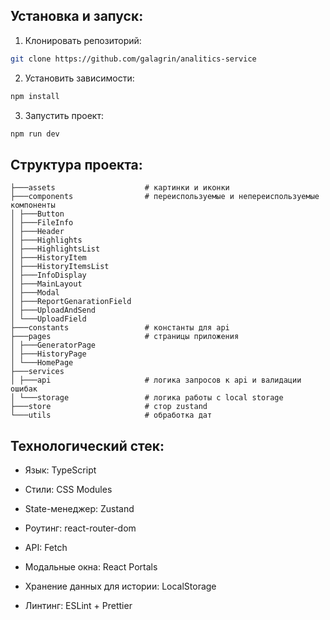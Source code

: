 ## Установка и запуск:

1. Клонировать репозиторий:

```bash
git clone https://github.com/galagrin/analitics-service
```

2. Установить зависимости:

```bash
npm install
```

3.  Запустить проект:

```bash
npm run dev
```

## Структура проекта:

```
├───assets                    # картинки и иконки
├───components                # переиспользуемые и непереиспользуемые компоненты
│ ├───Button
│ ├───FileInfo
│ ├───Header
│ ├───Highlights
│ ├───HighlightsList
│ ├───HistoryItem
│ ├───HistoryItemsList
│ ├───InfoDisplay
│ ├───MainLayout
│ ├───Modal
│ ├───ReportGenarationField
│ ├───UploadAndSend
│ └───UploadField
├───constants                 # константы для api
├───pages                     # страницы приложения
│ ├───GeneratorPage
│ ├───HistoryPage
│ └───HomePage
├───services
│ ├───api                     # логика запросов к api и валидации ошибак
│ └───storage                 # логика работы с local storage
├───store                     # стор zustand
└───utils                     # обработка дат
```

## Технологический стек:

- Язык: TypeScript

- Стили: CSS Modules
- State-менеджер: Zustand
- Роутинг: react-router-dom
- API: Fetch
- Модальные окна: React Portals
- Хранение данных для истории: LocalStorage
- Линтинг: ESLint + Prettier

